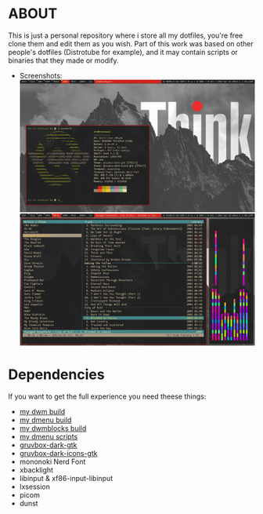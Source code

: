 # ABOUT
This is just a personal repository where i store all my dotfiles, you're free clone them and edit them as you wish. Part of this work was based on other people's dotfiles (Distrotube for example), and it may contain scripts or binaries that they made or modify.

* Screenshots:
![Screenshot1](screenshot1.png "Screenshot 1")
![Screenshot2](screenshot2.png "Screenshot 2")

# Dependencies
If you want to get the full experience you need theese things:
* [my dwm build](https://github.com/d4r1us-drk/drk-dwm)
* [my dmenu build](https://github.com/d4r1us-drk/drk-dmenu)
* [my dwmblocks build](https://github.com/d4r1us-drk/drk-dwmblocks)
* [my dmenu scripts](https://github.com/d4r1us-drk/drk-dmenu_scripts)
* [gruvbox-dark-gtk](https://github.com/jmattheis/gruvbox-dark-gtk)
* [gruvbox-dark-icons-gtk](https://github.com/jmattheis/gruvbox-dark-icons-gtk)
* mononoki Nerd Font
* xbacklight
* libinput & xf86-input-libinput
* lxsession
* picom
* dunst
